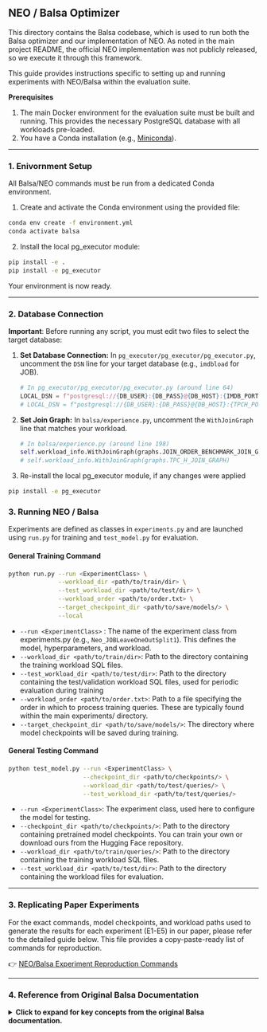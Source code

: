## NEO / Balsa Optimizer

This directory contains the Balsa codebase, which is used to run both the Balsa optimizer and our implementation of NEO. As noted in the main project README, the official NEO implementation was not publicly released, so we execute it through this framework.

This guide provides instructions specific to setting up and running experiments with NEO/Balsa within the evaluation suite.

**Prerequisites**

1. The main Docker environment for the evaluation suite must be built and running. This provides the necessary PostgreSQL database with all workloads pre-loaded.
2. You have a Conda installation (e.g., [Miniconda](https://docs.conda.io/en/latest/miniconda.html)).

--- 

### 1. Enivornment Setup

All Balsa/NEO commands must be run from a dedicated Conda environment.

1. Create and activate the Conda environment using the provided file:
```bash
conda env create -f environment.yml
conda activate balsa
```

2. Install the local pg_executor module:
```bash
pip install -e .
pip install -e pg_executor
```

Your environment is now ready.

---

### 2. Database Connection

**Important**: Before running any script, you must edit two files to select the target database:

1.  **Set Database Connection:** In `pg_executor/pg_executor/pg_executor.py`, uncomment the `DSN` line for your target database (e.g., `imdbload` for JOB).

    ```python
    # In pg_executor/pg_executor/pg_executor.py (around line 64)
    LOCAL_DSN = f"postgresql://{DB_USER}:{DB_PASS}@{DB_HOST}:{IMDB_PORT}/imdbload"
    # LOCAL_DSN = f"postgresql://{DB_USER}:{DB_PASS}@{DB_HOST}:{TPCH_PORT}/tpch"
    ```

2.  **Set Join Graph:** In `balsa/experience.py`, uncomment the `WithJoinGraph` line that matches your workload.

    ```python
    # In balsa/experience.py (around line 198)
    self.workload_info.WithJoinGraph(graphs.JOIN_ORDER_BENCHMARK_JOIN_GRAPH)
    # self.workload_info.WithJoinGraph(graphs.TPC_H_JOIN_GRAPH)
    ```

3. Re-install the local pg_executor module, if any changes were applied
```bash
pip install -e pg_executor
```

### 3. Running NEO / Balsa

Experiments are defined as classes in `experiments.py` and are launched using `run.py` for training and `test_model.py` for evaluation.

#### **General Training Command**
```bash
python run.py --run <ExperimentClass> \
              --workload_dir <path/to/train/dir> \
              --test_workload_dir <path/to/test/dir> \
              --workload_order <path/to/order.txt> \
              --target_checkpoint_dir <path/to/save/models/> \
              --local
```

- `--run <ExperimentClass>` : The name of the experiment class from experiments.py (e.g., `Neo_JOBLeaveOneOutSplit1`). This defines the model, hyperparameters, and workload.
- `--workload_dir <path/to/train/dir>`: Path to the directory containing the training workload SQL files.
- `--test_workload_dir <path/to/test/dir>`: Path to the directory containing the test/validation workload SQL files, used for periodic evaluation during training
- `--workload_order <path/to/order.txt>`: Path to a file specifying the order in which to process training queries. These are typically found within the main experiments/ directory.
- `--target_checkpoint_dir <path/to/save/models/>`: The directory where model checkpoints will be saved during training.

#### **General Testing Command**
```bash
python test_model.py --run <ExperimentClass> \
                     --checkpoint_dir <path/to/checkpoints/> \
                     --workload_dir <path/to/test/queries/> \
                     --test_workload_dir <path/to/test/queries/>
```
- `--run <ExperimentClass>`: The experiment class, used here to configure the model for testing.
- `--checkpoint_dir <path/to/checkpoints/>`: Path to the directory containing pretrained model checkpoints. You can train your own or download ours from the Hugging Face repository.
- `--workload_dir <path/to/train/queries/>`: Path to the directory containing the training workload SQL files.
- `--test_workload_dir <path/to/test/dir>`: Path to the directory containing the workload files for evaluation.

---

### 3. Replicating Paper Experiments

For the exact commands, model checkpoints, and workload paths used to generate the results for each experiment (E1-E5) in our paper, please refer to the detailed guide below. This file provides a copy-paste-ready list of commands for reproduction.

👉 [NEO/Balsa Experiment Reproduction Commands](experiments.md)

--- 

### 4. Reference from Original Balsa Documentation

<details>
<summary><b>Click to expand for key concepts from the original Balsa documentation.</b></summary>

#### **Balsa Overview**

Balsa is a learned query optimizer. It learns to optimize SQL queries by trial-and-error using deep reinforcement learning and a "sim-to-real" approach. It is notable for not relying on plan demonstrations from an existing expert optimizer.

<p align="center">
<img src="assets/balsa-overview.png" width="485"/>
<p>

#### **Simulation Data Collection**

Balsa's sim-to-real learning model first trains an an agent in a simulated environment before moving to real database execution. The first time you run a training script on a new workload, the framework will automatically collect data to build this simulation model.

This process can take several minutes and the data is cached in a file like `data/sim-data-....pkl` for all future runs.

#### **Experiment Monitoring with Weights & Biases (W&B)**

The framework uses [**Weights & Biases**](https://wandb.ai/) for logging metrics. When you run a training script for the first time, you will be prompted to log in. We highly recommend creating a free account to visualize experiment progress.

#### **Key Metrics to Monitor in W&B:**

- **Agent Performance:**
  - `latency/workload`: Total execution time of Balsa's plans on the training queries.
  - `latency_test/workload`: Total execution time on the test queries.
- **Expert Performance (Baseline):**
  - `latency_expert/workload`: Total execution time of PostgreSQL's default plans on the training queries.
- **Training Progress:**
  - `curr_value_iter`: The current training iteration.
  - `num_query_execs`: Total number of unique query plans executed so far. This is a measure of data efficiency.
- **Plotting Efficiency:**
  - Plot `latency_test/workload vs. Relative Time (Wall)` for learning efficiency.
  - Plot `latency_test/workload vs. num_query_execs` for data efficiency.

#### **Troubleshooting**
- **"Hint not respected" error**: This can occasionally happen when PostgreSQL fails to respect a query plan hint generated by Balsa, which is a known limitation of the `pg_hint_plan` extension. We suggest relaunching the run if this occurs.

For more details on advanced topics like cluster-based training or diversified experience replay, please refer to the complete [original_documentation.md](original_documentation.md) file.

</details>